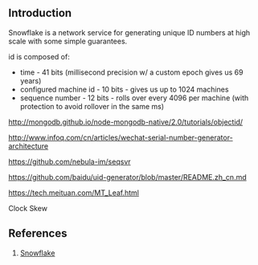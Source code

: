 ## Introduction





Snowflake is a network service for generating unique ID numbers at high scale with some simple guarantees.

id is composed of:
- time - 41 bits (millisecond precision w/ a custom epoch gives us 69 years)
- configured machine id - 10 bits - gives us up to 1024 machines
- sequence number - 12 bits - rolls over every 4096 per machine (with protection to avoid rollover in the same ms)


http://mongodb.github.io/node-mongodb-native/2.0/tutorials/objectid/

http://www.infoq.com/cn/articles/wechat-serial-number-generator-architecture

https://github.com/nebula-im/seqsvr

https://github.com/baidu/uid-generator/blob/master/README.zh_cn.md

https://tech.meituan.com/MT_Leaf.html



Clock Skew


## References

1. [Snowflake](https://github.com/twitter-archive/snowflake)